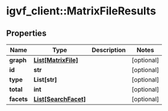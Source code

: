 # igvf_client::MatrixFileResults


## Properties
Name | Type | Description | Notes
------------ | ------------- | ------------- | -------------
**graph** | [**List[MatrixFile]**](MatrixFile.md) |  | [optional] 
**id** | **str** |  | [optional] 
**type** | **List[str]** |  | [optional] 
**total** | **int** |  | [optional] 
**facets** | [**List[SearchFacet]**](SearchFacet.md) |  | [optional] 


